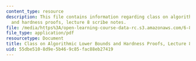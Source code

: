 ```yaml
---
content_type: resource
description: This file contains information regarding class on algorithmic lower bounds
  and hardness proofs, lecture 8 scribe notes.
file: /media/https%3A/open-learning-course-data-rc.s3.amazonaws.com/6-890-algorithmic-lower-bounds-fun-with-hardness-proofs-fall-2014/55dbe5108d9e5b469c85fac88eb27419_MIT6_890F14_Lec8.pdf
file_type: application/pdf
resourcetype: Document
title: Class on Algorithmic Lower Bounds and Hardness Proofs, Lecture 8 Scribe Notes
uid: 55dbe510-8d9e-5b46-9c85-fac88eb27419
---
```

